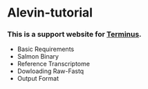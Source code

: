 # Alevin-tutorial
### This is a support website for [Terminus](https://github.com/COMBINE-lab/Terminus/).


* Basic Requirements
* Salmon Binary
* Reference Transcriptome
* Dowloading Raw-Fastq
* Output Format
